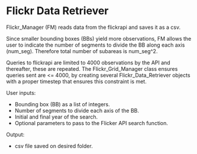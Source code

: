 # Flickr Data Retriever

Flickr_Manager (FM)  reads data from the
flickrapi and saves it as a csv.

Since smaller bounding boxes (BBs) yield
more observations, FM allows the user to
indicate the number of segments to divide
the BB along each axis (num_seg). Therefore
total number of subareas is num_seg^2.

Queries to flickrapi are limited to 4000
observations by the API and thereafter,
these are repeated. The Flickr_Grid_Manager
class ensures queries sent are <= 4000, 
by creating several Flickr_Data_Retriever 
objects with a proper timestep that ensures 
this constraint is met.

User inputs:
- Bounding box (BB) as a list of integers.
- Number of segments to divide each axis of the BB.
- Initial and final year of the search.
- Optional parameters to pass to the Flicker API search function.

Output:
- csv file saved on desired folder.
